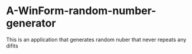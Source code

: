 A-WinForm-random-number-generator
=================================

This is an application that generates random nuber that never repeats any difits
